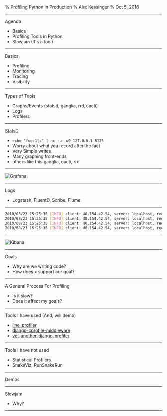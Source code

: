 % Profiling Python in Production
% Alex Kessinger
% Oct 5, 2016

---

Agenda

- Basics
- Profiling Tools in Python
- Slowjam (It's a tool)

---

Basics

- Profiling
- Monitoring
- Tracing
- Visibility

---

Types of Tools

- Graphs/Events (statsd, ganglia, rrd, cacti)
- Logs
- Profilers

---

[StatsD](https://github.com/etsy/statsd)

- `echo "foo:1|c" | nc -u -w0 127.0.0.1 8125`
- Worry about what you record after the fact
- Very Simple writes
- Many graphing front-ends
- others like this ganglia, cacti, rrd

---

![Grafana](http://grafana.org/assets/img/features/dashboard_ex.png)

---

Logs

- Logstash, FluentD, Scribe, Flume

---

```bash
2010/08/23 15:25:35 [INFO] client: 80.154.42.54, server: localhost, request: "GET /phpmy-admin/scripts/setup.php HTTP/1.1", host: "www.example.com"
2010/08/23 15:25:35 [INFO] client: 80.154.42.54, server: localhost, request: "GET /phpmy-admin/scripts/setup.php HTTP/1.1", host: "www.example.com"
2010/08/23 15:25:35 [INFO] client: 80.154.42.54, server: localhost, request: "GET /phpmy-admin/scripts/setup.php HTTP/1.1", host: "www.example.com"
2010/08/23 15:25:35 [INFO] client: 80.154.42.54, server: localhost, request: "GET /phpmy-admin/scripts/setup.php HTTP/1.1", host: "www.example.com"
```

---

![Kibana](https://www.elastic.co/assets/blt36c3f01e2d1f9048/Screen-Shot-2015-02-17-at-1.55.18-PM1-1024x573.png)

---

Goals

- Why are we writing code?
- How does x support our goal?

---

A General Process For Profiling

- Is it slow?
- Does it affect my goals?

---

Tools I have used (And, will demo)

- [line_profiler](https://github.com/rkern/line_profiler)
- [django-cprofile-middleware](https://github.com/omarish/django-cprofile-middleware)
- [yet-another-django-profiler](https://github.com/safarijv/yet-another-django-profiler)

---

Tools I have not used

- Statistical Profilers
- SnakeViz, RunSnakeRun

---

Demos

---

Slowjam

- Why?

---

